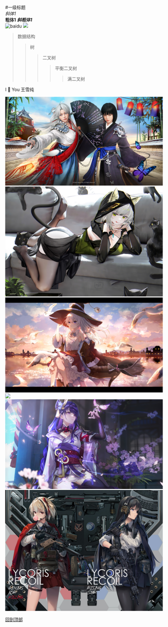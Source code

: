#一级标题   
*斜体1*	
**粗体1**	
***斜粗体1***	
![baidu](http://www.baidu.com/img/bdlogo.gif "百度logo")
![][foryou]

> 数据结构
>> 树
>>> 二叉树
>>>> 平衡二叉树
>>>>> 满二叉树



[foryou]:https://github.com/guodongxiaren/ImageCache/raw/master/Logo/foryou.gif
I :gift_heart: You 王雪纯

![](1.jpg)
![](2.jpg)
![](3.jpg)
![](4.jpg)
![](5.jpg)
![](6.jpg)

[回到顶部](#readme)
